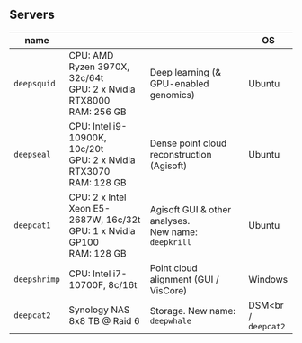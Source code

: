

## Servers

| name         |                                                              |                                                          | OS                       |
| ------------ | ------------------------------------------------------------ | -------------------------------------------------------- | ------------------------ |
| `deepsquid`  | CPU: AMD Ryzen 3970X, 32c/64t<br />GPU: 2 x Nvidia RTX8000<br />RAM: 256 GB | Deep learning (& GPU-enabled genomics)                   | Ubuntu                   |
| `deepseal`   | CPU: Intel i9-10900K, 10c/20t<br />GPU: 2 x Nvidia RTX3070<br />RAM: 128 GB | Dense point cloud reconstruction (Agisoft)               | Ubuntu                   |
| `deepcat1`   | CPU: 2 x Intel Xeon E5-2687W, 16c/32t<br />GPU: 1 x Nvidia GP100<br />RAM: 128 GB | Agisoft GUI & other analyses.<br />New name: `deepkrill` | Ubuntu<br />             |
| `deepshrimp` | CPU: Intel i7-10700F, 8c/16t                                 | Point cloud alignment (GUI / VisCore)                    | Windows                  |
| `deepcat2`   | Synology NAS<br />8x8 TB @ Raid 6                            | Storage. New name: `deepwhale`                           | DSM<br /<br />`deepcat2` |

